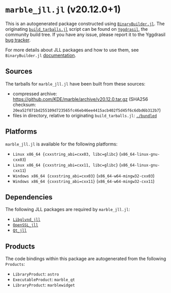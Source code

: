# `marble_jll.jl` (v20.12.0+1)

This is an autogenerated package constructed using [`BinaryBuilder.jl`](https://github.com/JuliaPackaging/BinaryBuilder.jl). The originating [`build_tarballs.jl`](https://github.com/JuliaPackaging/Yggdrasil/blob/05d7ef2d18582e9f0bf817acda52ddbf3626532f/M/marble/build_tarballs.jl) script can be found on [`Yggdrasil`](https://github.com/JuliaPackaging/Yggdrasil/), the community build tree.  If you have any issue, please report it to the Yggdrasil [bug tracker](https://github.com/JuliaPackaging/Yggdrasil/issues).

For more details about JLL packages and how to use them, see `BinaryBuilder.jl` [documentation](https://juliapackaging.github.io/BinaryBuilder.jl/dev/jll/).

## Sources

The tarballs for `marble_jll.jl` have been built from these sources:

* compressed archive: https://github.com/KDE/marble/archive/v20.12.0.tar.gz (SHA256 checksum: `20ea52f071bd255109d723565fc46eb46ee4415acb402f5d45f6c6dbd6b312b7`)
* files in directory, relative to originating `build_tarballs.jl`: [`./bundled`](https://github.com/JuliaPackaging/Yggdrasil/tree/05d7ef2d18582e9f0bf817acda52ddbf3626532f/M/marble/bundled)

## Platforms

`marble_jll.jl` is available for the following platforms:

* `Linux x86_64 {cxxstring_abi=cxx03, libc=glibc}` (`x86_64-linux-gnu-cxx03`)
* `Linux x86_64 {cxxstring_abi=cxx11, libc=glibc}` (`x86_64-linux-gnu-cxx11`)
* `Windows x86_64 {cxxstring_abi=cxx03}` (`x86_64-w64-mingw32-cxx03`)
* `Windows x86_64 {cxxstring_abi=cxx11}` (`x86_64-w64-mingw32-cxx11`)

## Dependencies

The following JLL packages are required by `marble_jll.jl`:

* [`Libglvnd_jll`](https://github.com/JuliaBinaryWrappers/Libglvnd_jll.jl)
* [`OpenSSL_jll`](https://github.com/JuliaBinaryWrappers/OpenSSL_jll.jl)
* [`Qt_jll`](https://github.com/JuliaBinaryWrappers/Qt_jll.jl)

## Products

The code bindings within this package are autogenerated from the following `Products`:

* `LibraryProduct`: `astro`
* `ExecutableProduct`: `marble_qt`
* `LibraryProduct`: `marblewidget`
